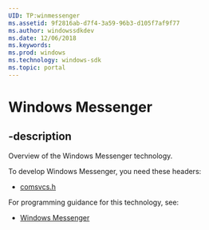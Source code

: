```yaml
---
UID: TP:winmessenger
ms.assetid: 9f2816ab-d7f4-3a59-96b3-d105f7af9f77
ms.author: windowssdkdev
ms.date: 12/06/2018
ms.keywords: 
ms.prod: windows
ms.technology: windows-sdk
ms.topic: portal
---
```


# Windows Messenger

## -description

Overview of the Windows Messenger technology.

To develop Windows Messenger, you need these headers:

 * [comsvcs.h](../comsvcs/index.md)

For programming guidance for this technology, see:
* [Windows Messenger](/windows/desktop/winmessenger)

